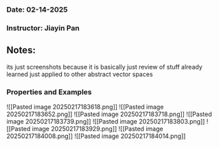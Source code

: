 ### Date: 02-14-2025
### Instructor: Jiayin Pan


## Notes:
its just screenshots because it is basically just review of stuff already learned just applied to other abstract vector spaces
### Properties and Examples
![[Pasted image 20250217183618.png]]
![[Pasted image 20250217183652.png]]
![[Pasted image 20250217183718.png]]
![[Pasted image 20250217183739.png]]
![[Pasted image 20250217183803.png]]
![[Pasted image 20250217183929.png]]
![[Pasted image 20250217184008.png]]
![[Pasted image 20250217184014.png]]

